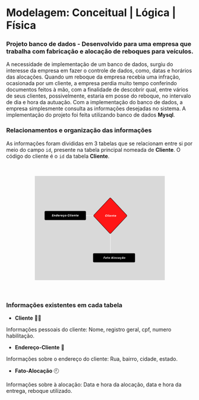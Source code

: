 # Modelagem: Conceitual | Lógica | Física

### Projeto banco de dados - Desenvolvido para uma empresa que trabalha com fabricação e alocação de reboques para veículos.
A necessidade de implementação de um banco de dados, surgiu do interesse da empresa
em fazer o controle de dados, como, datas e horários das alocações. 
Quando um reboque da empresa recebia uma infração, ocasionada por um
cliente, a empresa perdia muito tempo conferindo documentos feitos à mão, com a finalidade de descobrir qual, entre vários de seus clientes, possivelmente, estaria em posse do reboque, no intervalo de dia e hora da autuação. Com a implementação do banco de dados, a empresa simplesmente consulta as informações desejadas no sistema. A implementação do projeto foi feita utilizando banco de dados **Mysql**. 

### Relacionamentos e organização das informações
As informações foram divididas em 3 tabelas que se relacionam entre si por meio do campo `id`, presente na tabela principal nomeada de **Cliente**. O código do cliente é o `id` da tabela **Cliente**.

<br>
<p align="center">
  <img src="https://github.com/Mat3usCod3/Modelagem-Conceitual-Logica-Fisica/blob/main/Flowchart2.png?raw=true" width="350" height="280" />
</p>
</br>

### Informações existentes em cada tabela


+ **Cliente** 🙎‍♂️

Informações pessoais do cliente: Nome, registro geral, cpf, numero habilitação.

+ **Endereço-Cliente** 🏡

Informações sobre o endereço do cliente: Rua, bairro, cidade, estado.

+ **Fato-Alocação** 🕘

Informações sobre à alocação: Data e hora da alocação, data e hora da entrega, reboque utilizado.


